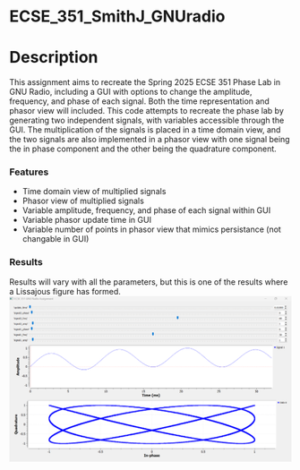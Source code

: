 # ECSE_351_SmithJ_GNUradio

# Description
This assignment aims to recreate the Spring 2025 ECSE 351 Phase Lab in GNU Radio, including a GUI with options to change the amplitude, frequency, and phase of each signal. Both the time representation and phasor view will included.
This code attempts to recreate the phase lab by generating two independent signals, with variables accessible through the GUI. The multiplication of the signals is placed in a time domain view, and the two signals are also implemented in a phasor view with one signal being the in phase component and the other being the quadrature component.



### Features
- Time domain view of multiplied signals
- Phasor view of multiplied signals
- Variable amplitude, frequency, and phase of each signal within GUI
- Variable phasor update time in GUI
- Variable number of points in phasor view that mimics persistance (not changable in GUI)

### Results
Results will vary with all the parameters, but this is one of the results where a Lissajous figure has formed.
![Image](ecse351_gnuRadioOutput.png)
